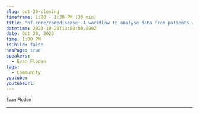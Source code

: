 ```yaml
---
slug: oct-20-closing
timeframe: 1:00 - 1:30 PM (30 min)
title: "nf-core/raredisease: A workflow to analyse data from patients with rare diseases"
datetime: 2023-10-20T13:00:00.000Z
date: Oct 20, 2023
time: 1:00 PM
isChild: false
hasPage: true
speakers:
  - Evan Floden
tags:
  - Community
youtube: 
youtubeUrl: 
---
```

<div className="mb-4">
  <small className="typo-small">
    Evan Floden
  </small>
</div>

<hr className="border-t border-gray-50 mb-4 opacity-20" />
